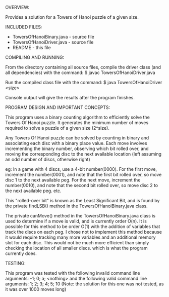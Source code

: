 OVERVIEW:

 Provides a solution for a Towers of Hanoi puzzle of a given size. 


INCLUDED FILES:

 * TowersOfHanoiBinary.java - source file
 * TowersOfHanoiDriver.java - source file
 * README - this file


COMPILING AND RUNNING:

 From the directory containing all source files, compile the
 driver class (and all dependencies) with the command:
 $ javac TowersOfHanoiDriver.java

 Run the compiled class file with the command:
 $ java TowersOfHanoiDriver \<size\>

 Console output will give the results after the program finishes.


PROGRAM DESIGN AND IMPORTANT CONCEPTS:

 This program uses a binary counting algorithm to efficiently
 solve the Towers Of Hanoi puzzle. It generates the minimum number
 of moves required to solve a puzzle of a given size (2^size).

 Any Towers Of Hanoi puzzle can be solved by counting in binary and
 associating each disc with a binary place value. Each move involves
 incrementing the binary number, observing which bit rolled over, and
 moving the corresponding disc to the next available location (left
 assuming an odd number of discs, otherwise right)

 eg: In a game with 4 discs, use a 4-bit number(0000). 
 For the first move, increment the number(0001), and note that the 
 first bit rolled over, so move disc 1 to the next available peg. 
 For the next move, increment the number(0010), and note that the
 second bit rolled over, so move disc 2 to the next available peg.
 etc.

 This "rolled-over bit" is known as the Least Significant Bit, and is
 found by the private findLSB() method in the TowersOfHanoiBinary.java
 class.

 The private canMove() method in the TowersOfHanoiBinary.java class
 is used to determine if a move is valid, and is currently order O(n).
 It is possible for this method to be order O(1) with the addition of
 variables that track the discs on each peg. I chose not to implement
 this method because it would require tracking many more variables and
 an additional memory slot for each disc. This would not be much more
 efficient than simply checking the location of all smaller discs. which
 is what the program currently does.

TESTING:

 This program was tested with the following invalid command line arguments:
 -1;
 0;
 a;
 \<nothing\>
 and the following valid command line arguments:
 1;
 2;
 3;
 4;
 5;
 10 (Note: the solution for this one was not tested, as it was over 1000 moves long)
